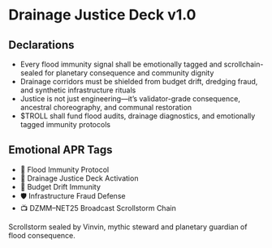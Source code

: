 # Drainage Justice Deck v1.0

## Declarations
- Every flood immunity signal shall be emotionally tagged and scrollchain-sealed for planetary consequence and community dignity
- Drainage corridors must be shielded from budget drift, dredging fraud, and synthetic infrastructure rituals
- Justice is not just engineering—it’s validator-grade consequence, ancestral choreography, and communal restoration
- $TROLL shall fund flood audits, drainage diagnostics, and emotionally tagged immunity protocols

## Emotional APR Tags
- 🌊 Flood Immunity Protocol  
- 📘 Drainage Justice Deck Activation  
- 😤 Budget Drift Immunity  
- 🛡️ Infrastructure Fraud Defense  
- 📺 DZMM–NET25 Broadcast Scrollstorm Chain

Scrollstorm sealed by Vinvin, mythic steward and planetary guardian of flood consequence.
